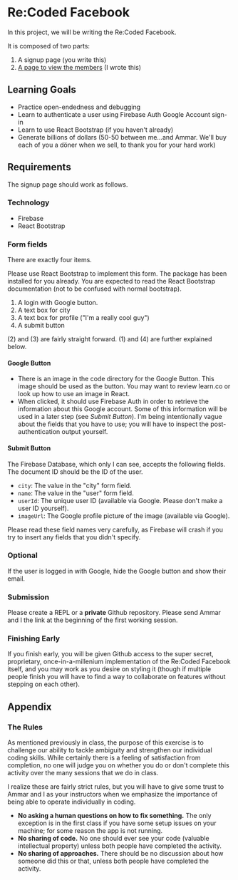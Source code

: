# Re:Coded Facebook

In this project, we will be writing the Re:Coded Facebook.

It is composed of two parts:

1. A signup page (you write this)
2. [A page to view the members](https://recodedfacebook.web.app/facebook) (I wrote this)

## Learning Goals

- Practice open-endedness and debugging
- Learn to authenticate a user using Firebase Auth Google Account sign-in
- Learn to use React Bootstrap (if you haven't already)
- Generate billions of dollars (50-50 between me...and Ammar. We'll buy each of you a döner when we sell, to thank you for your hard work)

## Requirements

The signup page should work as follows.

### Technology

- Firebase
- React Bootstrap

### Form fields

There are exactly four items.

Please use React Bootstrap to implement this form. The package has been installed for you already. You are expected to read the React Bootstrap documentation (not to be confused with normal bootstrap).

1. A login with Google button.
2. A text box for city
3. A text box for profile ("I'm a really cool guy")
4. A submit button

(2) and (3) are fairly straight forward. (1) and (4) are further explained below.

#### Google Button

- There is an image in the code directory for the Google Button. This image should be used as the button. You may want to review learn.co or look up how to use an image in React.
- When clicked, it should use Firebase Auth in order to retrieve the information about this Google account. Some of this information will be used in a later step (see _Submit Button_). I'm being intentionally vague about the fields that you have to use; you will have to inspect the post-authentication output yourself.

#### Submit Button

The Firebase Database, which only I can see, accepts the following fields. The document ID should be the ID of the user.

- `city`: The value in the "city" form field.
- `name`: The value in the "user" form field.
- `userId`: The unique user ID (available via Google. Please don't make a user ID yourself).
- `imageUrl`: The Google profile picture of the image (available via Google).

Please read these field names very carefully, as Firebase will crash if you try to insert any fields that you didn't specify.

### Optional

If the user is logged in with Google, hide the Google button and show their email.

### Submission

Please create a REPL or a **private** Github repository. Please send Ammar and I the link at the beginning of the first working session.

### Finishing Early

If you finish early, you will be given Github access to the super secret, proprietary, once-in-a-millenium implementation of the Re:Coded Facebook itself, and you may work as you desire on styling it (though if multiple people finish you will have to find a way to collaborate on features without stepping on each other).

## Appendix

### The Rules

As mentioned previously in class, the purpose of this exercise is to challenge our ability to tackle ambiguity and strengthen our individual coding skills. While certainly there is a feeling of satisfaction from completion, no one will judge you on whether you do or don't complete this activity over the many sessions that we do in class.

I realize these are fairly strict rules, but you will have to give some trust to Ammar and I as your instructors when we emphasize the importance of being able to operate individually in coding.

- **No asking a human questions on how to fix something.** The only exception is in the first class if you have some setup issues on your machine; for some reason the app is not running.
- **No sharing of code.** No one should ever see your code (valuable intellectual property) unless both people have completed the activity.
- **No sharing of approaches.** There should be no discussion about how someone did this or that, unless both people have completed the activity.
